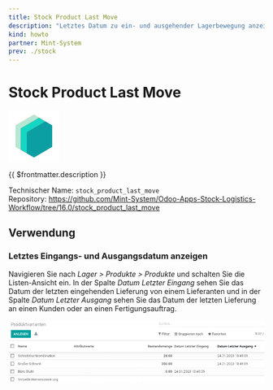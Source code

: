 ```yaml
---
title: Stock Product Last Move
description: "Letztes Datum zu ein- und ausgehender Lagerbewegung anzeigen."
kind: howto
partner: Mint-System
prev: ./stock
---
```

# Stock Product Last Move
![icon_oms_box](attachments/icons_odoo_mint_system.png)

{{ $frontmatter.description }}

Technischer Name: `stock_product_last_move`\
Repository: <https://github.com/Mint-System/Odoo-Apps-Stock-Logistics-Workflow/tree/16.0/stock_product_last_move>

## Verwendung

### Letztes Eingangs- und Ausgangsdatum anzeigen

Navigieren Sie nach *Lager > Produkte > Produkte* und schalten Sie die Listen-Ansicht ein. In der Spalte *Datum Letzter Eingang* sehen Sie das Datum der letzten eingehenden Lieferung von einem Lieferanten und in der Spalte *Datum Letzter Ausgang* sehen Sie das Datum der letzten Lieferung an einen Kunden oder an einen Fertigungsauftrag.

![](attachments/Stock%20Product%20Last%20Move%20Produktvarianten.png)
